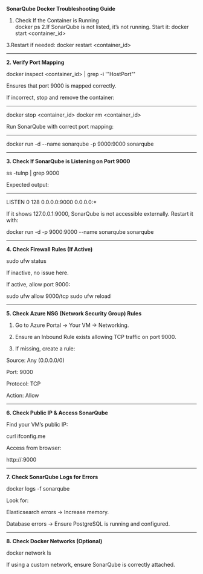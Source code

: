 **SonarQube Docker Troubleshooting Guide** 
1. Check If the Container is Running   
   docker ps 
2.If SonarQube is not listed, it’s not running. 
  Start it: 
    docker start <container_id>
 
3.Restart if needed: 
docker restart <container_id>

---
**2. Verify Port Mapping**
 
docker inspect <container_id> | grep -i '"HostPort"'
 
Ensures that port 9000 is mapped correctly.
 
If incorrect, stop and remove the container:
************************************************
 
docker stop <container_id>
docker rm <container_id>
 
Run SonarQube with correct port mapping:
**********************************************
 
docker run -d --name sonarqube -p 9000:9000 sonarqube

---

**3. Check If SonarQube is Listening on Port 9000**
 
ss -tulnp | grep 9000
 
Expected output:
******************
 
LISTEN   0   128   0.0.0.0:9000   0.0.0.0:*
 
If it shows 127.0.0.1:9000, SonarQube is not accessible externally. Restart it with:
 
docker run -d -p 9000:9000 --name sonarqube sonarqube

---
 
**4. Check Firewall Rules (If Active)**
 
sudo ufw status
 
If inactive, no issue here.
 
If active, allow port 9000:
 
sudo ufw allow 9000/tcp
sudo ufw reload

---
 
**5. Check Azure NSG (Network Security Group) Rules**
 
1. Go to Azure Portal → Your VM → Networking.
 
2. Ensure an Inbound Rule exists allowing TCP traffic on port 9000. 
 
3. If missing, create a rule:
 
Source: Any (0.0.0.0/0)
 
Port: 9000
 
Protocol: TCP
 
Action: Allow

---
 
**6. Check Public IP & Access SonarQube**
 
Find your VM’s public IP:
 
curl ifconfig.me
 
Access from browser:
 
http://<public-ip>:9000
 
---
 
**7. Check SonarQube Logs for Errors**
 
docker logs -f sonarqube
 
Look for:
 
Elasticsearch errors → Increase memory.
 
Database errors → Ensure PostgreSQL is running and configured.

---
 
**8. Check Docker Networks (Optional)**
 
docker network ls
 
If using a custom network, ensure SonarQube is correctly attached.
 
